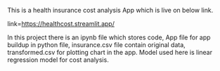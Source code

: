 This is a health insurance cost analysis App which is live on below link.

link=https://healthcost.streamlit.app/

In this project there is an ipynb file which stores code, App file for app buildup in python file, insurance.csv file contain original data, transformed.csv for plotting chart in the app.
Model used here is linear regression model for cost analysis.
